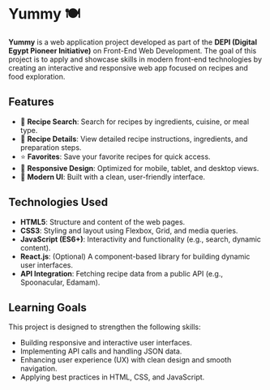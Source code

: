 ﻿
# Yummy 🍽️

**Yummy** is a web application project developed as part of the **DEPI (Digital Egypt Pioneer Initiative)** on Front-End Web Development. The goal of this project is to apply and showcase skills in modern front-end technologies by creating an interactive and responsive web app focused on recipes and food exploration.

## Features

-   🥗 **Recipe Search**: Search for recipes by ingredients, cuisine, or meal type.
-   🍕 **Recipe Details**: View detailed recipe instructions, ingredients, and preparation steps.
-   ⭐ **Favorites**: Save your favorite recipes for quick access.
-   📱 **Responsive Design**: Optimized for mobile, tablet, and desktop views.
-   🎨 **Modern UI**: Built with a clean, user-friendly interface.

## Technologies Used

-   **HTML5**: Structure and content of the web pages.
-   **CSS3**: Styling and layout using Flexbox, Grid, and media queries.
-   **JavaScript (ES6+)**: Interactivity and functionality (e.g., search, dynamic content).
-   **React.js**: (Optional) A component-based library for building dynamic user interfaces.
-   **API Integration**: Fetching recipe data from a public API (e.g., Spoonacular, Edamam).

## Learning Goals

This project is designed to strengthen the following skills:

-   Building responsive and interactive user interfaces.
-   Implementing API calls and handling JSON data.
-   Enhancing user experience (UX) with clean design and smooth navigation.
-   Applying best practices in HTML, CSS, and JavaScript.
